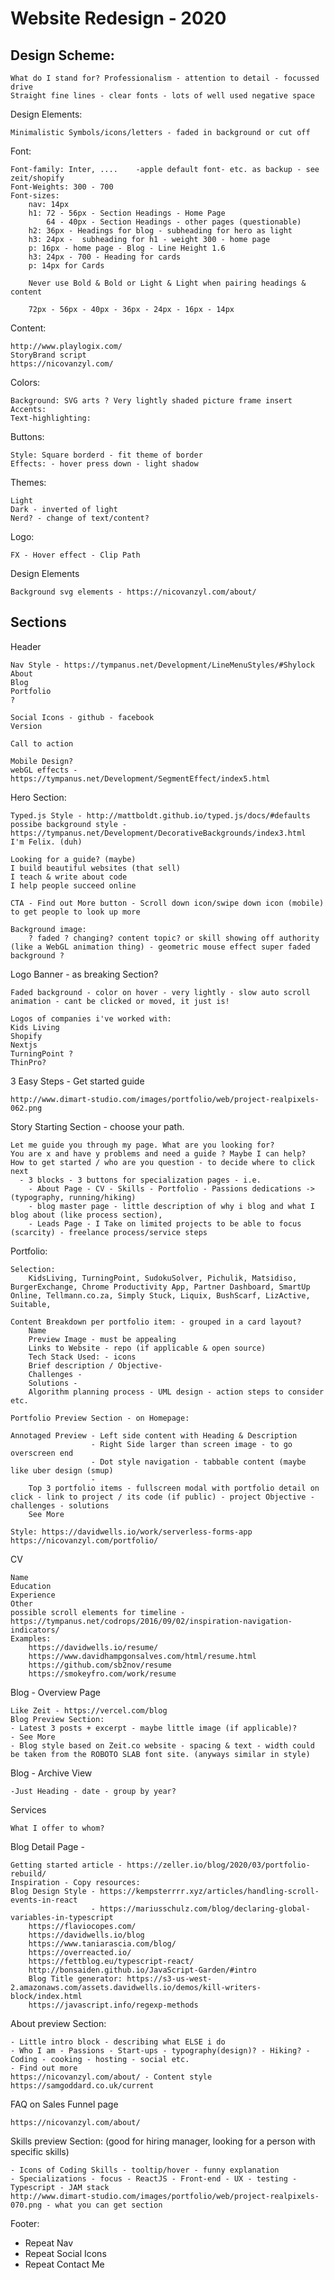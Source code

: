 
# Website Redesign - 2020

## Design Scheme:

    What do I stand for? Professionalism - attention to detail - focussed drive
    Straight fine lines - clear fonts - lots of well used negative space

Design Elements:
   
    Minimalistic Symbols/icons/letters - faded in background or cut off

Font: 
       
    Font-family: Inter, ....    -apple default font- etc. as backup - see zeit/shopify
    Font-Weights: 300 - 700
    Font-sizes:
        nav: 14px
        h1: 72 - 56px - Section Headings - Home Page
            64 - 40px - Section Headings - other pages (questionable)
        h2: 36px - Headings for blog - subheading for hero as light
        h3: 24px -  subheading for h1 - weight 300 - home page
        p: 16px - home page - Blog - Line Height 1.6
        h3: 24px - 700 - Heading for cards
        p: 14px for Cards
        
        Never use Bold & Bold or Light & Light when pairing headings & content
        
        72px - 56px - 40px - 36px - 24px - 16px - 14px
        
Content:

    http://www.playlogix.com/
    StoryBrand script
    https://nicovanzyl.com/
   
    
Colors:

    Background: SVG arts ? Very lightly shaded picture frame insert
    Accents: 
    Text-highlighting: 
    
Buttons:
    
    Style: Square borderd - fit theme of border
    Effects: - hover press down - light shadow
    
Themes:
    
    Light
    Dark - inverted of light
    Nerd? - change of text/content?
    

Logo:

    FX - Hover effect - Clip Path

Design Elements

    Background svg elements - https://nicovanzyl.com/about/
    
## Sections
Header

    Nav Style - https://tympanus.net/Development/LineMenuStyles/#Shylock
    About
    Blog
    Portfolio
    ?
    
    Social Icons - github - facebook
    Version
    
    Call to action
    
    Mobile Design?
    webGL effects - https://tympanus.net/Development/SegmentEffect/index5.html

Hero Section:

    Typed.js Style - http://mattboldt.github.io/typed.js/docs/#defaults
    possibe background style - https://tympanus.net/Development/DecorativeBackgrounds/index3.html
    I'm Felix. (duh)
    
    Looking for a guide? (maybe)
    I build beautiful websites (that sell)
    I teach & write about code
    I help people succeed online
    
    CTA - Find out More button - Scroll down icon/swipe down icon (mobile) to get people to look up more

    Background image: 
        ? faded ? changing? content topic? or skill showing off authority (like a WebGL animation thing) - geometric mouse effect super faded background ?

Logo Banner - as breaking Section?
    
    Faded background - color on hover - very lightly - slow auto scroll animation - cant be clicked or moved, it just is!
    
    Logos of companies i've worked with:
    Kids Living
    Shopify
    Nextjs
    TurningPoint ?
    ThinPro?
    

3 Easy Steps - Get started guide

    http://www.dimart-studio.com/images/portfolio/web/project-realpixels-062.png

Story Starting Section - choose your path.

    Let me guide you through my page. What are you looking for?
    You are x and have y problems and need a guide ? Maybe I can help?
    How to get started / who are you question - to decide where to click next
      - 3 blocks - 3 buttons for specialization pages - i.e. 
        - About Page - CV - Skills - Portfolio - Passions dedications -> (typography, running/hiking)
        - blog master page - little description of why i blog and what I blog about (like process section), 
        - Leads Page - I Take on limited projects to be able to focus (scarcity) - freelance process/service steps


Portfolio:
    
    Selection:
        KidsLiving, TurningPoint, SudokuSolver, Pichulik, Matsidiso, BurgerExchange, Chrome Productivity App, Partner Dashboard, SmartUp Online, Tellmann.co.za, Simply Stuck, Liquix, BushScarf, LizActive, Suitable, 
        
    Content Breakdown per portfolio item: - grouped in a card layout?
        Name
        Preview Image - must be appealing
        Links to Website - repo (if applicable & open source)
        Tech Stack Used: - icons
        Brief description / Objective-
        Challenges -
        Solutions - 
        Algorithm planning process - UML design - action steps to consider etc.
    
    Portfolio Preview Section - on Homepage:    
    
    Annotaged Preview - Left side content with Heading & Description
                      - Right Side larger than screen image - to go overscreen end
                      - Dot style navigation - tabbable content (maybe like uber design (smup)
                      - 
        Top 3 portfolio items - fullscreen modal with portfolio detail on click - link to project / its code (if public) - project Objective - challenges - solutions
        See More

    Style: https://davidwells.io/work/serverless-forms-app
    https://nicovanzyl.com/portfolio/
    
CV

    Name
    Education
    Experience
    Other
    possible scroll elements for timeline - https://tympanus.net/codrops/2016/09/02/inspiration-navigation-indicators/
    Examples:
        https://davidwells.io/resume/
        https://www.davidhampgonsalves.com/html/resume.html
        https://github.com/sb2nov/resume
        https://smokeyfro.com/work/resume
        

Blog - Overview Page
    
    Like Zeit - https://vercel.com/blog
    Blog Preview Section:
    - Latest 3 posts + excerpt - maybe little image (if applicable)?
    - See More
    - Blog style based on Zeit.co website - spacing & text - width could be taken from the ROBOTO SLAB font site. (anyways similar in style)
    
Blog - Archive View
    
    -Just Heading - date - group by year?
Services

    What I offer to whom?
    
    
Blog Detail Page -
    
    Getting started article - https://zeller.io/blog/2020/03/portfolio-rebuild/
    Inspiration - Copy resources:
    Blog Design Style - https://kempsterrrr.xyz/articles/handling-scroll-events-in-react
                      - https://mariusschulz.com/blog/declaring-global-variables-in-typescript
        https://flaviocopes.com/
        https://davidwells.io/blog
        https://www.taniarascia.com/blog/
        https://overreacted.io/
        https://fettblog.eu/typescript-react/
        http://bonsaiden.github.io/JavaScript-Garden/#intro
        Blog Title generator: https://s3-us-west-2.amazonaws.com/assets.davidwells.io/demos/kill-writers-block/index.html
        https://javascript.info/regexp-methods
        
About preview Section:

    - Little intro block - describing what ELSE i do
    - Who I am - Passions - Start-ups - typography(design)? - Hiking? - Coding - cooking - hosting - social etc.
    - Find out more
    https://nicovanzyl.com/about/ - Content style
    https://samgoddard.co.uk/current

FAQ on Sales Funnel page
    
    https://nicovanzyl.com/about/

Skills preview Section: (good for hiring manager, looking for a person with specific skills)
    
    - Icons of Coding Skills - tooltip/hover - funny explanation
    - Specializations - focus - ReactJS - Front-end - UX - testing - Typescript - JAM stack
    http://www.dimart-studio.com/images/portfolio/web/project-realpixels-070.png - what you can get section


Footer:
  - Repeat Nav
  - Repeat Social Icons
  - Repeat Contact Me
